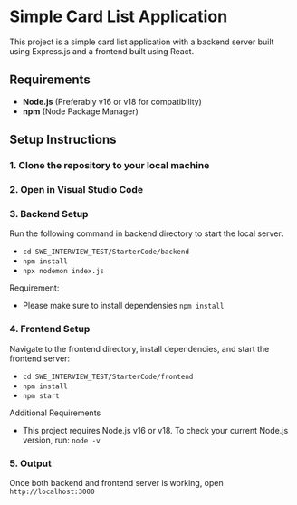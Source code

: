 # Simple Card List Application

This project is a simple card list application with a backend server built using Express.js and a frontend built using React. 

## Requirements
- **Node.js** (Preferably v16 or v18 for compatibility)
- **npm** (Node Package Manager)

## Setup Instructions

### 1. Clone the repository to your local machine

### 2. Open in Visual Studio Code

### 3. Backend Setup
Run the following command in backend directory to start the local server.
- ```cd SWE_INTERVIEW_TEST/StarterCode/backend ```
- ```npm install```
- ```npx nodemon index.js```

Requirement:
- Please make sure to install dependensies
```npm install```

### 4. Frontend Setup
Navigate to the frontend directory, install dependencies, and start the frontend server:
- ```cd SWE_INTERVIEW_TEST/StarterCode/frontend ```
- ```npm install```
- ```npm start```

Additional Requirements
- This project requires Node.js v16 or v18. To check your current Node.js version, run: ```node -v```


### 5. Output
Once both backend and frontend server is working, open ```http://localhost:3000```






